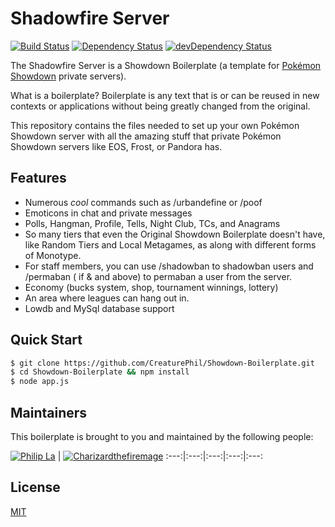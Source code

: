 # Shadowfire Server

[![Build Status](https://travis-ci.org/CreaturePhil/Showdown-Boilerplate.svg)](https://travis-ci.org/CreaturePhil/Showdown-Boilerplate)
[![Dependency Status](https://david-dm.org/CreaturePhil/Showdown-Boilerplate.svg)](https://david-dm.org/CreaturePhil/Showdown-Boilerplate)
[![devDependency Status](https://david-dm.org/CreaturePhil/Showdown-Boilerplate/dev-status.svg)](https://david-dm.org/CreaturePhil/Showdown-Boilerplate#info=devDependencies)

The Shadowfire Server is a Showdown Boilerplate (a template for [Pokémon Showdown](https://github.com/Zarel/Pokemon-Showdown)
private servers).

What is a boilerplate? Boilerplate is any text that is or can be reused in new
contexts or applications without being greatly changed from the original.

This repository contains the files needed to set up your own Pokémon Showdown
server with all the amazing stuff that private Pokémon Showdown servers like
EOS, Frost, or Pandora has.


## Features

- Numerous *cool* commands such as /urbandefine or /poof
- Emoticons in chat and private messages
- Polls, Hangman, Profile, Tells, Night Club, TCs, and Anagrams
- So many tiers that even the Original Showdown Boilerplate doesn't have, like Random Tiers and Local Metagames, as along with different forms of Monotype.
- For staff members, you can use /shadowban to shadowban users and /permaban ( if & and above) to permaban a user from the server.
- Economy (bucks system, shop, tournament winnings, lottery)
- An area where leagues can hang out in. 
- Lowdb and MySql database support

## Quick Start

```bash
$ git clone https://github.com/CreaturePhil/Showdown-Boilerplate.git
$ cd Showdown-Boilerplate && npm install
$ node app.js
```

## Maintainers

This boilerplate is brought to you and maintained by the following people:

[![Philip La](https://avatars3.githubusercontent.com/u/5875574?s=117)](http://creaturephil.github.io) | [![Charizardthefiremage](https://avatars1.githubusercontent.com/u/14117114?v=3&s=96)](https://github.com/charizardthefiremage)
:---:|:---:|:---:|:---:|:---:

## License

[MIT](LICENSE)
